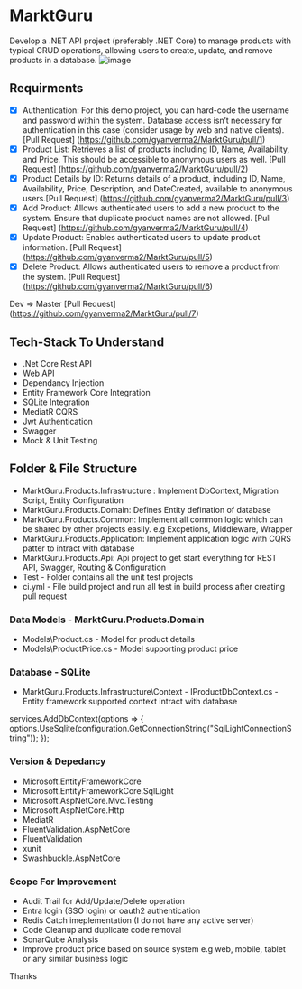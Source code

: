 # MarktGuru
Develop a .NET API project (preferably .NET Core) to manage products with typical CRUD operations, allowing users to create, update, and remove products in a database.
![image](https://github.com/user-attachments/assets/cd542f9e-f019-4467-9d85-37acb0e627c9)

## Requirments
- [x] Authentication: For this demo project, you can hard-code the username and password
within the system. Database access isn’t necessary for authentication in this case (consider
usage by web and native clients). [Pull Request] (https://github.com/gyanverma2/MarktGuru/pull/1)
- [x] Product List: Retrieves a list of products including ID, Name, Availability, and Price. This
should be accessible to anonymous users as well. [Pull Request] (https://github.com/gyanverma2/MarktGuru/pull/2)
- [x] Product Details by ID: Returns details of a product, including ID, Name, Availability, Price,
Description, and DateCreated, available to anonymous users.[Pull Request] (https://github.com/gyanverma2/MarktGuru/pull/3)
- [x] Add Product: Allows authenticated users to add a new product to the system. Ensure that
duplicate product names are not allowed. [Pull Request] (https://github.com/gyanverma2/MarktGuru/pull/4)
- [x] Update Product: Enables authenticated users to update product information. [Pull Request] (https://github.com/gyanverma2/MarktGuru/pull/5)
- [x] Delete Product: Allows authenticated users to remove a product from the system. [Pull Request] (https://github.com/gyanverma2/MarktGuru/pull/6)

Dev => Master [Pull Request] (https://github.com/gyanverma2/MarktGuru/pull/7)

## Tech-Stack To Understand
<ul>
  <li>.Net Core Rest API</li>
  <li>Web API</li>
  <li>Dependancy Injection</li>  
  <li>Entity Framework Core Integration</li>
  <li>SQLite Integration</li>
  <li>MediatR CQRS</li>
  <li>Jwt Authentication</li>
  <li>Swagger</li>
  <li>Mock & Unit Testing</li>
</ul>

## Folder & File Structure
<ul>
  <li>MarktGuru.Products.Infrastructure : Implement DbContext, Migration Script, Entity Configuration</li>
  <li>MarktGuru.Products.Domain: Defines Entity defination of database</li>
  <li>MarktGuru.Products.Common: Implement all common logic which can be shared by other projects easily. e.g Excpetions, Middleware, Wrapper</li>
  <li>MarktGuru.Products.Application: Implement application logic with CQRS patter to intract with database</li>
  <li>MarktGuru.Products.Api: Api project to get start everything for REST API, Swagger, Routing & Configuration</li>
  <li>Test - Folder contains all the unit test projects</li>
  <li>ci.yml - File build project and run all test in build process after creating pull request</li>
 </ul>

 ### Data Models - MarktGuru.Products.Domain
 <ul>
  <li>Models\Product.cs - Model for product details</li>
  <li>Models\ProductPrice.cs - Model supporting product price</li>
</ul>
  
### Database - SQLite
 <ul>
  <li>MarktGuru.Products.Infrastructure\Context - IProductDbContext.cs - Entity framework supported context intract with database</li>
  </ul>
  
  services.AddDbContext<ProductDbContext>(options =>
    {
        options.UseSqlite(configuration.GetConnectionString("SqlLightConnectionString"));
    });
    
### Version & Depedancy 
 <ul>
  <li>Microsoft.EntityFrameworkCore</li>
  <li>Microsoft.EntityFrameworkCore.SqlLight</li>
  <li>Microsoft.AspNetCore.Mvc.Testing </li>
  <li>Microsoft.AspNetCore.Http</li>
  <li>MediatR </li>
  <li>FluentValidation.AspNetCore</li>
  <li>FluentValidation </li>
  <li>xunit</li>
  <li>Swashbuckle.AspNetCore</li>
 </ul>
    
### Scope For Improvement
 <ul>
  <li>Audit Trail for Add/Update/Delete operation</li>
  <li>Entra login (SSO login) or oauth2 authentication</li>
  <li>Redis Catch imeplementation (I do not have any active server)</li>
  <li>Code Cleanup and duplicate code removal</li>
  <li>SonarQube Analysis</li>
  <li>Improve product price based on source system e.g web, mobile, tablet or any similar business logic</li>
 </ul>

 Thanks
